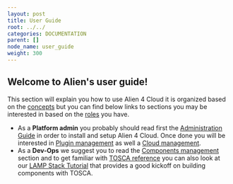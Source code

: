 ```yaml
---
layout: post
title: User Guide
root: ../../
categories: DOCUMENTATION
parent: []
node_name: user_guide
weight: 300
---
```


## Welcome to Alien's user guide!

This section will explain you how to use Alien 4 Cloud it is organized based on the [concepts](#/documentation/concepts/concepts.html) but you can find below links to sections you may be interested in based on the [roles](#/documentation/concepts/roles.html) you have.

* As a __Platform admin__ you probably should read first the [Administration Guide](#/documentation/admin_guide/index.html) in order to install and setup Alien 4 Cloud. Once done you will be interested in [Plugin management](#/documentation/user_guide/plugin_management.html) as well a [Cloud management](#/documentation/user_guide/cloud_management.html).
* As a __Dev-Ops__ we suggest you to read the [Components management](#/documentation/user_guide/components/components_catalog.html) section and to get familiar with [TOSCA reference](#/documentation/devops_guide/tosca_concepts.html) you can also look at our [LAMP Stack Tutorial](#/documentation/devops_guide/lamp_stack_tutorial/lamp_stack.html) that provides a good kickoff on building components with TOSCA.
